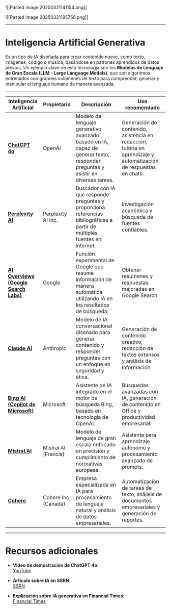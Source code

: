 ![[Pasted image 20250321141154.png]]




![[Pasted image 20250321195756.png]]

---
# Inteligencia Artificial Generativa
Es un tipo de IA diseñada para crear contenido nuevo, como texto, imágenes, código o música, basándose en patrones aprendidos de datos previos. Un ejemplo clave de esta tecnología son los **Modelos de Lenguaje de Gran Escala (LLM - Large Language Models)**, que son algoritmos entrenados con grandes volúmenes de texto para comprender, generar y manipular el lenguaje humano de manera avanzada.

---
| **Inteligencia Artificial** | **Propietario** | **Descripción** | **Uso recomendado** |
|-----------------------------|----------------|-----------------|---------------------|
| **[ChatGPT 4o](http://chatgpt.com)** | OpenAI | Modelo de lenguaje generativo avanzado basado en IA, capaz de generar texto, responder preguntas y asistir en diversas tareas. | Generación de contenido, asistencia en redacción, tutoría en aprendizaje y automatización de respuestas en chats. |
| **[Perplexity AI](https://www.perplexity.ai/)** | Perplexity AI Inc. | Buscador con IA que responde preguntas y proporciona referencias bibliográficas a partir de múltiples fuentes en internet. | Investigación académica y búsqueda de fuentes confiables. |
| **[AI Overviews (Google Search Labs)](https://labs.google.com/search?source=srp&authuser=0)** | Google | Función experimental de Google que resume información de manera automática utilizando IA en los resultados de búsqueda. | Obtener resúmenes y respuestas mejoradas en Google Search. |
| **[Claude AI](https://claude.ai/chats)** | Anthropic | Modelo de IA conversacional diseñado para generar contenido y responder preguntas con un enfoque en seguridad y ética. | Generación de contenido creativo, redacción de textos extensos y análisis de información. |
| **[Bing AI (Copilot de Microsoft)](http://bing.com)** | Microsoft | Asistente de IA integrado en el motor de búsqueda Bing, basado en tecnología de OpenAI. | Búsquedas avanzadas con IA, generación de contenido en Office y productividad empresarial. |
| **[Mistral.AI](http://mistral.ai)** | Mistral AI (Francia) | Modelo de lenguaje de gran escala enfocado en precisión y cumplimiento de normativas europeas. | Asistente para aprendizaje autónomo y procesamiento avanzado de prompts. |
| **[Cohere](https://cohere.com/)** | Cohere Inc. (Canadá) | Empresa especializada en IA para procesamiento de lenguaje natural y análisis de datos empresariales. | Automatización de tareas de texto, análisis de documentos empresariales y generación de reportes. |

---

# Recursos adicionales  

- **Video de demostración de ChatGPT 4o**:  
  [YouTube](http://www.youtube.com/watch?v=_nSmkyDNulk)  

- **Artículo sobre IA en SSRN**:  
  [SSRN](https://papers.ssrn.com/sol3/papers.cfm?abstract_id=4945566)  

- **Explicación sobre IA generativa en Financial Times**:  
  [Financial Times](https://ig.ft.com/generative-ai/)  
